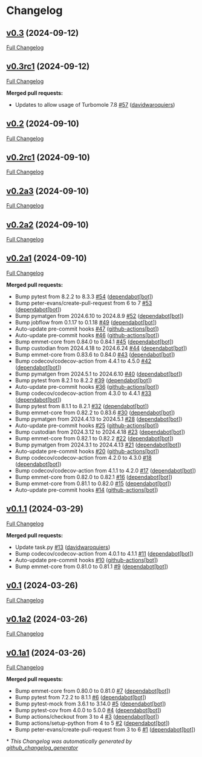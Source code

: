 # Changelog

## [v0.3](https://github.com/Matgenix/atomate2-turbomole/tree/v0.3) (2024-09-12)

[Full Changelog](https://github.com/Matgenix/atomate2-turbomole/compare/v0.3rc1...v0.3)

## [v0.3rc1](https://github.com/Matgenix/atomate2-turbomole/tree/v0.3rc1) (2024-09-12)

[Full Changelog](https://github.com/Matgenix/atomate2-turbomole/compare/v0.2...v0.3rc1)

**Merged pull requests:**

- Updates to allow usage of Turbomole 7.8 [\#57](https://github.com/Matgenix/atomate2-turbomole/pull/57) ([davidwaroquiers](https://github.com/davidwaroquiers))

## [v0.2](https://github.com/Matgenix/atomate2-turbomole/tree/v0.2) (2024-09-10)

[Full Changelog](https://github.com/Matgenix/atomate2-turbomole/compare/v0.2rc1...v0.2)

## [v0.2rc1](https://github.com/Matgenix/atomate2-turbomole/tree/v0.2rc1) (2024-09-10)

[Full Changelog](https://github.com/Matgenix/atomate2-turbomole/compare/v0.2a3...v0.2rc1)

## [v0.2a3](https://github.com/Matgenix/atomate2-turbomole/tree/v0.2a3) (2024-09-10)

[Full Changelog](https://github.com/Matgenix/atomate2-turbomole/compare/v0.2a2...v0.2a3)

## [v0.2a2](https://github.com/Matgenix/atomate2-turbomole/tree/v0.2a2) (2024-09-10)

[Full Changelog](https://github.com/Matgenix/atomate2-turbomole/compare/v0.2a1...v0.2a2)

## [v0.2a1](https://github.com/Matgenix/atomate2-turbomole/tree/v0.2a1) (2024-09-10)

[Full Changelog](https://github.com/Matgenix/atomate2-turbomole/compare/v0.1.1...v0.2a1)

**Merged pull requests:**

- Bump pytest from 8.2.2 to 8.3.3 [\#54](https://github.com/Matgenix/atomate2-turbomole/pull/54) ([dependabot[bot]](https://github.com/apps/dependabot))
- Bump peter-evans/create-pull-request from 6 to 7 [\#53](https://github.com/Matgenix/atomate2-turbomole/pull/53) ([dependabot[bot]](https://github.com/apps/dependabot))
- Bump pymatgen from 2024.6.10 to 2024.8.9 [\#52](https://github.com/Matgenix/atomate2-turbomole/pull/52) ([dependabot[bot]](https://github.com/apps/dependabot))
- Bump jobflow from 0.1.17 to 0.1.18 [\#49](https://github.com/Matgenix/atomate2-turbomole/pull/49) ([dependabot[bot]](https://github.com/apps/dependabot))
- Auto-update pre-commit hooks [\#47](https://github.com/Matgenix/atomate2-turbomole/pull/47) ([github-actions[bot]](https://github.com/apps/github-actions))
- Auto-update pre-commit hooks [\#46](https://github.com/Matgenix/atomate2-turbomole/pull/46) ([github-actions[bot]](https://github.com/apps/github-actions))
- Bump emmet-core from 0.84.0 to 0.84.1 [\#45](https://github.com/Matgenix/atomate2-turbomole/pull/45) ([dependabot[bot]](https://github.com/apps/dependabot))
- Bump custodian from 2024.4.18 to 2024.6.24 [\#44](https://github.com/Matgenix/atomate2-turbomole/pull/44) ([dependabot[bot]](https://github.com/apps/dependabot))
- Bump emmet-core from 0.83.6 to 0.84.0 [\#43](https://github.com/Matgenix/atomate2-turbomole/pull/43) ([dependabot[bot]](https://github.com/apps/dependabot))
- Bump codecov/codecov-action from 4.4.1 to 4.5.0 [\#42](https://github.com/Matgenix/atomate2-turbomole/pull/42) ([dependabot[bot]](https://github.com/apps/dependabot))
- Bump pymatgen from 2024.5.1 to 2024.6.10 [\#40](https://github.com/Matgenix/atomate2-turbomole/pull/40) ([dependabot[bot]](https://github.com/apps/dependabot))
- Bump pytest from 8.2.1 to 8.2.2 [\#39](https://github.com/Matgenix/atomate2-turbomole/pull/39) ([dependabot[bot]](https://github.com/apps/dependabot))
- Auto-update pre-commit hooks [\#36](https://github.com/Matgenix/atomate2-turbomole/pull/36) ([github-actions[bot]](https://github.com/apps/github-actions))
- Bump codecov/codecov-action from 4.3.0 to 4.4.1 [\#33](https://github.com/Matgenix/atomate2-turbomole/pull/33) ([dependabot[bot]](https://github.com/apps/dependabot))
- Bump pytest from 8.1.1 to 8.2.1 [\#32](https://github.com/Matgenix/atomate2-turbomole/pull/32) ([dependabot[bot]](https://github.com/apps/dependabot))
- Bump emmet-core from 0.82.2 to 0.83.6 [\#30](https://github.com/Matgenix/atomate2-turbomole/pull/30) ([dependabot[bot]](https://github.com/apps/dependabot))
- Bump pymatgen from 2024.4.13 to 2024.5.1 [\#28](https://github.com/Matgenix/atomate2-turbomole/pull/28) ([dependabot[bot]](https://github.com/apps/dependabot))
- Auto-update pre-commit hooks [\#25](https://github.com/Matgenix/atomate2-turbomole/pull/25) ([github-actions[bot]](https://github.com/apps/github-actions))
- Bump custodian from 2024.3.12 to 2024.4.18 [\#23](https://github.com/Matgenix/atomate2-turbomole/pull/23) ([dependabot[bot]](https://github.com/apps/dependabot))
- Bump emmet-core from 0.82.1 to 0.82.2 [\#22](https://github.com/Matgenix/atomate2-turbomole/pull/22) ([dependabot[bot]](https://github.com/apps/dependabot))
- Bump pymatgen from 2024.3.1 to 2024.4.13 [\#21](https://github.com/Matgenix/atomate2-turbomole/pull/21) ([dependabot[bot]](https://github.com/apps/dependabot))
- Auto-update pre-commit hooks [\#20](https://github.com/Matgenix/atomate2-turbomole/pull/20) ([github-actions[bot]](https://github.com/apps/github-actions))
- Bump codecov/codecov-action from 4.2.0 to 4.3.0 [\#18](https://github.com/Matgenix/atomate2-turbomole/pull/18) ([dependabot[bot]](https://github.com/apps/dependabot))
- Bump codecov/codecov-action from 4.1.1 to 4.2.0 [\#17](https://github.com/Matgenix/atomate2-turbomole/pull/17) ([dependabot[bot]](https://github.com/apps/dependabot))
- Bump emmet-core from 0.82.0 to 0.82.1 [\#16](https://github.com/Matgenix/atomate2-turbomole/pull/16) ([dependabot[bot]](https://github.com/apps/dependabot))
- Bump emmet-core from 0.81.1 to 0.82.0 [\#15](https://github.com/Matgenix/atomate2-turbomole/pull/15) ([dependabot[bot]](https://github.com/apps/dependabot))
- Auto-update pre-commit hooks [\#14](https://github.com/Matgenix/atomate2-turbomole/pull/14) ([github-actions[bot]](https://github.com/apps/github-actions))

## [v0.1.1](https://github.com/Matgenix/atomate2-turbomole/tree/v0.1.1) (2024-03-29)

[Full Changelog](https://github.com/Matgenix/atomate2-turbomole/compare/v0.1...v0.1.1)

**Merged pull requests:**

- Update task.py [\#13](https://github.com/Matgenix/atomate2-turbomole/pull/13) ([davidwaroquiers](https://github.com/davidwaroquiers))
- Bump codecov/codecov-action from 4.0.1 to 4.1.1 [\#11](https://github.com/Matgenix/atomate2-turbomole/pull/11) ([dependabot[bot]](https://github.com/apps/dependabot))
- Auto-update pre-commit hooks [\#10](https://github.com/Matgenix/atomate2-turbomole/pull/10) ([github-actions[bot]](https://github.com/apps/github-actions))
- Bump emmet-core from 0.81.0 to 0.81.1 [\#9](https://github.com/Matgenix/atomate2-turbomole/pull/9) ([dependabot[bot]](https://github.com/apps/dependabot))

## [v0.1](https://github.com/Matgenix/atomate2-turbomole/tree/v0.1) (2024-03-26)

[Full Changelog](https://github.com/Matgenix/atomate2-turbomole/compare/v0.1a2...v0.1)

## [v0.1a2](https://github.com/Matgenix/atomate2-turbomole/tree/v0.1a2) (2024-03-26)

[Full Changelog](https://github.com/Matgenix/atomate2-turbomole/compare/v0.1a1...v0.1a2)

## [v0.1a1](https://github.com/Matgenix/atomate2-turbomole/tree/v0.1a1) (2024-03-26)

[Full Changelog](https://github.com/Matgenix/atomate2-turbomole/compare/06e469674eb3ce3563278009cbbace15849b5fea...v0.1a1)

**Merged pull requests:**

- Bump emmet-core from 0.80.0 to 0.81.0 [\#7](https://github.com/Matgenix/atomate2-turbomole/pull/7) ([dependabot[bot]](https://github.com/apps/dependabot))
- Bump pytest from 7.2.2 to 8.1.1 [\#6](https://github.com/Matgenix/atomate2-turbomole/pull/6) ([dependabot[bot]](https://github.com/apps/dependabot))
- Bump pytest-mock from 3.6.1 to 3.14.0 [\#5](https://github.com/Matgenix/atomate2-turbomole/pull/5) ([dependabot[bot]](https://github.com/apps/dependabot))
- Bump pytest-cov from 4.0.0 to 5.0.0 [\#4](https://github.com/Matgenix/atomate2-turbomole/pull/4) ([dependabot[bot]](https://github.com/apps/dependabot))
- Bump actions/checkout from 3 to 4 [\#3](https://github.com/Matgenix/atomate2-turbomole/pull/3) ([dependabot[bot]](https://github.com/apps/dependabot))
- Bump actions/setup-python from 4 to 5 [\#2](https://github.com/Matgenix/atomate2-turbomole/pull/2) ([dependabot[bot]](https://github.com/apps/dependabot))
- Bump peter-evans/create-pull-request from 3 to 6 [\#1](https://github.com/Matgenix/atomate2-turbomole/pull/1) ([dependabot[bot]](https://github.com/apps/dependabot))



\* *This Changelog was automatically generated by [github_changelog_generator](https://github.com/github-changelog-generator/github-changelog-generator)*

